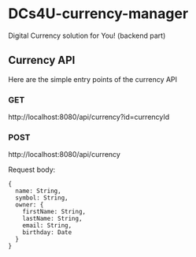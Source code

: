 # DCs4U-currency-manager
Digital Currency solution for You! (backend part)


## Currency API
Here are the simple entry points of the currency API

### GET
http://localhost:8080/api/currency?id=currencyId

### POST

http://localhost:8080/api/currency

Request body:
```
{
  name: String, 
  symbol: String,
  owner: {
    firstName: String,
    lastName: String,
    email: String,
    birthday: Date
  }
}
```
